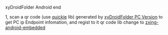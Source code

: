 xyDroidFolder Android end

1, scan a qr code (use [quickie](https://github.com/G00fY2/quickie) lib) generated by [xyDroidFolder PC Version](https://github.com/doobcontrol/xyDroidFolder) to get PC ip Endpoint infomation, and regist to it
    qr code lib change to [zxing-android-embedded](https://github.com/journeyapps/zxing-android-embedded)
